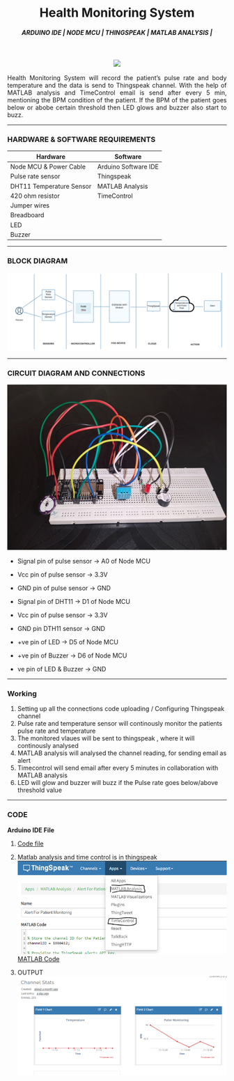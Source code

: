 <h1 align="center">Health Monitoring System</h1>

<h5 align="center"><b>ARDUINO IDE | NODE MCU | THINGSPEAK | MATLAB ANALYSIS |</b></h5>
<br>
<p align="center">
<img src="https://img.shields.io/badge/Arduino_IDE-00979D?style=for-the-badge&logo=arduino&logoColor=white" />
</p>

<p  align="justify">
Health Monitoring System will record the patient’s pulse rate and body temperature and the data is send to Thingspeak channel. With the help of MATLAB analysis and TimeControl email is send after every 5 min, mentioning the BPM condition of the patient. If the BPM of the patient goes below or abobe certain threshold then LED glows and buzzer also start to buzz.
</p>

---

### **HARDWARE & SOFTWARE REQUIREMENTS** ###

Hardware                     | Software
---------------------------- | -------------
Node MCU & Power Cable       | Arduino Software IDE
Pulse rate sensor            | Thingspeak 
DHT11 Temperature Sensor     | MATLAB Analysis
420 ohm resistor             | TimeControl
Jumper wires                 |
Breadboard                   |
LED                          |
Buzzer                       |

---
### **BLOCK DIAGRAM** ###

![block diagram](/images/blockdiagram.png)

---

### **CIRCUIT DIAGRAM AND CONNECTIONS** ###
![cirucit diagram](/images/circuitdiagram.png)

- Signal pin of pulse sensor -> A0 of  Node MCU
- Vcc pin of pulse sensor -> 3.3V
- GND pin of pulse sensor -> GND

- Signal pin of DHT11 -> D1 of Node MCU
- Vcc pin of pulse sensor -> 3.3V 
- GND pin DTH11 sensor -> GND

- +ve pin of LED -> D5 of Node MCU
- +ve pin of Buzzer -> D6 of Node MCU

- ve pin of  LED & Buzzer -> GND

---
### **Working** ###

1. Setting up all the connections code uploading / Configuring Thingspeak channel
2. Pulse rate and temperature sensor will continously monitor the patients pulse rate and temperature
3. The monitored vlaues will be sent to thingspeak , where it will continously analysed
4. MATLAB analysis will analysed the channel reading, for sending email as alert
5. Timecontrol will send email after every 5 minutes in collaboration with MATLAB analysis
6. LED will glow and buzzer will buzz if the Pulse rate goes below/above threshold value
---
### **CODE** ###


**Arduino IDE File**
1. [Code file](https://github.com/balirampansare/Health-Monitoring-System/blob/main/patientmonitoring.ino)

2. Matlab analysis and time control is in thingspeak 
![MATLAB Analysis](/images/matlabanalysis.PNG)
    [MATLAB Code](https://github.com/balirampansare/Health-Monitoring-System/blob/main/matlabanalysis.txt)

3. OUTPUT
    ![output](/images/output.PNG)
